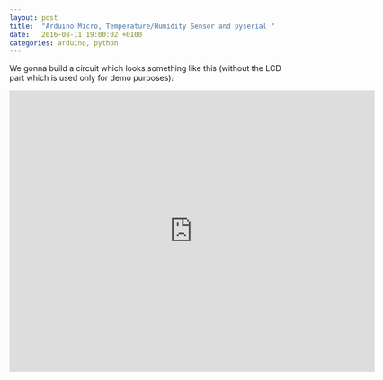 ```yaml
---
layout: post
title:  "Arduino Micro, Temperature/Humidity Sensor and pyserial "
date:   2016-08-11 19:00:02 +0100
categories: arduino, python
---
```


We gonna build a circuit which looks something like this (without the LCD part which is used only for demo purposes):

<iframe frameborder='0' height='500' marginheight='0' marginwidth='0' scrolling='no' src='https://circuits.io/circuits/2523563-micro-lcd-temperature/embed#breadboard' width='650'></iframe>




